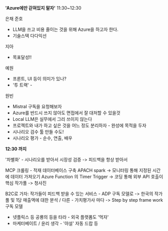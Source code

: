 **'Azure에만 갇혀있지 말자'**
11:30~12:30

은채
준호
- LLM을 쓰고 비용 줄이는 것을 위해 Azure을 하고자 한다. 
- 기술스택 다다익선

지아
- 목표달성!!

예원
- 프론트, UI 등이 의미가 있나?
- '투 트랙' -  

원빈
- Mistral 구독을 요청해보자
- Azure를 반드시 쓰지 않아도 면접에서 잘 대처할 수 있을것 
- Local LLM은 실무에서 그리 쓰이지 않는다
- 프로젝트와 내가 하고 싶은 것을 어느 정도 분리하자 - 완성에 목적을 두자
- 시나리오 검수 툴 만들 수도!
- 시나리오 평가 - 순수, 연출, 배우 

**12:30 까지**

'차별화' - 시나리오를 받아서 시장성 검증 -> 피드백을 항상 받아서 


MCP 크롤링 - 적재
데이터베이스 구축
APACH spark -> 모니터링 통해 지정된 시간에 데이터 가져오기
Azure Function 의 Timer Trigger -> 코딩 통해 외부 API 호출이 핵심
작가풀 -> 청사진

B2C로 가자: 작가들이 피드백 받을 수 있는 서비스 - ADP 구독 모델로 -> 한국의 작가풀 및 1당 매출액에 대한 분석 / 다른  - 가치평가사 마다 -> Step by step frame work 구독 모델

- 넷플릭스 등 공룡의 등을 타라 - 외국 플랫폼도 '먹자'
- 마케터베이트 / 윤리 생각 - '야설' 자동 드랍 등 

